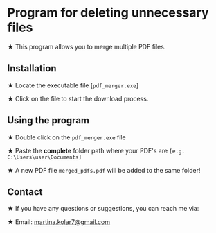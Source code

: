 
# Program for deleting unnecessary files

★ This program allows you to merge multiple PDF files.


## Installation
 
★ Locate the executable file [```pdf_merger.exe```]

★ Click on the file to start the download process.

    
## Using the program
★ Double click on the ``` pdf_merger.exe ``` file

★ Paste the **complete** folder path where your PDF's are ```[e.g. C:\Users\user\Documents]```

★ A new PDF file ```merged_pdfs.pdf``` will be added to the same folder!


## Contact

★ If you have any questions or suggestions, you can reach me via:

★ Email: martina.kolar7@gmail.com
